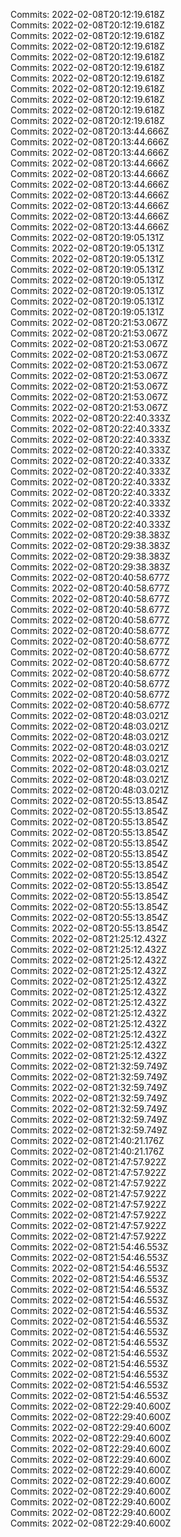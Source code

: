 Commits: 2022-02-08T20:12:19.618Z
<br>
Commits: 2022-02-08T20:12:19.618Z
<br>
Commits: 2022-02-08T20:12:19.618Z
<br>
Commits: 2022-02-08T20:12:19.618Z
<br>
Commits: 2022-02-08T20:12:19.618Z
<br>
Commits: 2022-02-08T20:12:19.618Z
<br>
Commits: 2022-02-08T20:12:19.618Z
<br>
Commits: 2022-02-08T20:12:19.618Z
<br>
Commits: 2022-02-08T20:12:19.618Z
<br>
Commits: 2022-02-08T20:12:19.618Z
<br>
Commits: 2022-02-08T20:12:19.618Z
<br>
Commits: 2022-02-08T20:13:44.666Z
<br>
Commits: 2022-02-08T20:13:44.666Z
<br>
Commits: 2022-02-08T20:13:44.666Z
<br>
Commits: 2022-02-08T20:13:44.666Z
<br>
Commits: 2022-02-08T20:13:44.666Z
<br>
Commits: 2022-02-08T20:13:44.666Z
<br>
Commits: 2022-02-08T20:13:44.666Z
<br>
Commits: 2022-02-08T20:13:44.666Z
<br>
Commits: 2022-02-08T20:13:44.666Z
<br>
Commits: 2022-02-08T20:13:44.666Z
<br>
Commits: 2022-02-08T20:19:05.131Z
<br>
Commits: 2022-02-08T20:19:05.131Z
<br>
Commits: 2022-02-08T20:19:05.131Z
<br>
Commits: 2022-02-08T20:19:05.131Z
<br>
Commits: 2022-02-08T20:19:05.131Z
<br>
Commits: 2022-02-08T20:19:05.131Z
<br>
Commits: 2022-02-08T20:19:05.131Z
<br>
Commits: 2022-02-08T20:19:05.131Z
<br>
Commits: 2022-02-08T20:21:53.067Z
<br>
Commits: 2022-02-08T20:21:53.067Z
<br>
Commits: 2022-02-08T20:21:53.067Z
<br>
Commits: 2022-02-08T20:21:53.067Z
<br>
Commits: 2022-02-08T20:21:53.067Z
<br>
Commits: 2022-02-08T20:21:53.067Z
<br>
Commits: 2022-02-08T20:21:53.067Z
<br>
Commits: 2022-02-08T20:21:53.067Z
<br>
Commits: 2022-02-08T20:21:53.067Z
<br>
Commits: 2022-02-08T20:22:40.333Z
<br>
Commits: 2022-02-08T20:22:40.333Z
<br>
Commits: 2022-02-08T20:22:40.333Z
<br>
Commits: 2022-02-08T20:22:40.333Z
<br>
Commits: 2022-02-08T20:22:40.333Z
<br>
Commits: 2022-02-08T20:22:40.333Z
<br>
Commits: 2022-02-08T20:22:40.333Z
<br>
Commits: 2022-02-08T20:22:40.333Z
<br>
Commits: 2022-02-08T20:22:40.333Z
<br>
Commits: 2022-02-08T20:22:40.333Z
<br>
Commits: 2022-02-08T20:22:40.333Z
<br>
Commits: 2022-02-08T20:29:38.383Z
<br>
Commits: 2022-02-08T20:29:38.383Z
<br>
Commits: 2022-02-08T20:29:38.383Z
<br>
Commits: 2022-02-08T20:29:38.383Z
<br>
Commits: 2022-02-08T20:40:58.677Z
<br>
Commits: 2022-02-08T20:40:58.677Z
<br>
Commits: 2022-02-08T20:40:58.677Z
<br>
Commits: 2022-02-08T20:40:58.677Z
<br>
Commits: 2022-02-08T20:40:58.677Z
<br>
Commits: 2022-02-08T20:40:58.677Z
<br>
Commits: 2022-02-08T20:40:58.677Z
<br>
Commits: 2022-02-08T20:40:58.677Z
<br>
Commits: 2022-02-08T20:40:58.677Z
<br>
Commits: 2022-02-08T20:40:58.677Z
<br>
Commits: 2022-02-08T20:40:58.677Z
<br>
Commits: 2022-02-08T20:40:58.677Z
<br>
Commits: 2022-02-08T20:40:58.677Z
<br>
Commits: 2022-02-08T20:48:03.021Z
<br>
Commits: 2022-02-08T20:48:03.021Z
<br>
Commits: 2022-02-08T20:48:03.021Z
<br>
Commits: 2022-02-08T20:48:03.021Z
<br>
Commits: 2022-02-08T20:48:03.021Z
<br>
Commits: 2022-02-08T20:48:03.021Z
<br>
Commits: 2022-02-08T20:48:03.021Z
<br>
Commits: 2022-02-08T20:48:03.021Z
<br>
Commits: 2022-02-08T20:55:13.854Z
<br>
Commits: 2022-02-08T20:55:13.854Z
<br>
Commits: 2022-02-08T20:55:13.854Z
<br>
Commits: 2022-02-08T20:55:13.854Z
<br>
Commits: 2022-02-08T20:55:13.854Z
<br>
Commits: 2022-02-08T20:55:13.854Z
<br>
Commits: 2022-02-08T20:55:13.854Z
<br>
Commits: 2022-02-08T20:55:13.854Z
<br>
Commits: 2022-02-08T20:55:13.854Z
<br>
Commits: 2022-02-08T20:55:13.854Z
<br>
Commits: 2022-02-08T20:55:13.854Z
<br>
Commits: 2022-02-08T20:55:13.854Z
<br>
Commits: 2022-02-08T20:55:13.854Z
<br>
Commits: 2022-02-08T21:25:12.432Z
<br>
Commits: 2022-02-08T21:25:12.432Z
<br>
Commits: 2022-02-08T21:25:12.432Z
<br>
Commits: 2022-02-08T21:25:12.432Z
<br>
Commits: 2022-02-08T21:25:12.432Z
<br>
Commits: 2022-02-08T21:25:12.432Z
<br>
Commits: 2022-02-08T21:25:12.432Z
<br>
Commits: 2022-02-08T21:25:12.432Z
<br>
Commits: 2022-02-08T21:25:12.432Z
<br>
Commits: 2022-02-08T21:25:12.432Z
<br>
Commits: 2022-02-08T21:25:12.432Z
<br>
Commits: 2022-02-08T21:25:12.432Z
<br>
Commits: 2022-02-08T21:32:59.749Z
<br>
Commits: 2022-02-08T21:32:59.749Z
<br>
Commits: 2022-02-08T21:32:59.749Z
<br>
Commits: 2022-02-08T21:32:59.749Z
<br>
Commits: 2022-02-08T21:32:59.749Z
<br>
Commits: 2022-02-08T21:32:59.749Z
<br>
Commits: 2022-02-08T21:32:59.749Z
<br>
Commits: 2022-02-08T21:40:21.176Z
<br>
Commits: 2022-02-08T21:40:21.176Z
<br>
Commits: 2022-02-08T21:47:57.922Z
<br>
Commits: 2022-02-08T21:47:57.922Z
<br>
Commits: 2022-02-08T21:47:57.922Z
<br>
Commits: 2022-02-08T21:47:57.922Z
<br>
Commits: 2022-02-08T21:47:57.922Z
<br>
Commits: 2022-02-08T21:47:57.922Z
<br>
Commits: 2022-02-08T21:47:57.922Z
<br>
Commits: 2022-02-08T21:47:57.922Z
<br>
Commits: 2022-02-08T21:54:46.553Z
<br>
Commits: 2022-02-08T21:54:46.553Z
<br>
Commits: 2022-02-08T21:54:46.553Z
<br>
Commits: 2022-02-08T21:54:46.553Z
<br>
Commits: 2022-02-08T21:54:46.553Z
<br>
Commits: 2022-02-08T21:54:46.553Z
<br>
Commits: 2022-02-08T21:54:46.553Z
<br>
Commits: 2022-02-08T21:54:46.553Z
<br>
Commits: 2022-02-08T21:54:46.553Z
<br>
Commits: 2022-02-08T21:54:46.553Z
<br>
Commits: 2022-02-08T21:54:46.553Z
<br>
Commits: 2022-02-08T21:54:46.553Z
<br>
Commits: 2022-02-08T21:54:46.553Z
<br>
Commits: 2022-02-08T21:54:46.553Z
<br>
Commits: 2022-02-08T21:54:46.553Z
<br>
Commits: 2022-02-08T22:29:40.600Z
<br>
Commits: 2022-02-08T22:29:40.600Z
<br>
Commits: 2022-02-08T22:29:40.600Z
<br>
Commits: 2022-02-08T22:29:40.600Z
<br>
Commits: 2022-02-08T22:29:40.600Z
<br>
Commits: 2022-02-08T22:29:40.600Z
<br>
Commits: 2022-02-08T22:29:40.600Z
<br>
Commits: 2022-02-08T22:29:40.600Z
<br>
Commits: 2022-02-08T22:29:40.600Z
<br>
Commits: 2022-02-08T22:29:40.600Z
<br>
Commits: 2022-02-08T22:29:40.600Z
<br>
Commits: 2022-02-08T22:29:40.600Z
<br>
